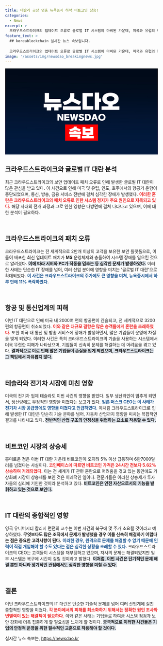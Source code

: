 ```yaml
---
title: 테슬라 공장 멈춤 뉴욕증시 하락 비트코인 상승!
categories:
  - News
excerpt: >
  크라우드스트라이크의 업데이트 오류로 글로벌 IT 시스템이 마비된 가운데, 미국과 유럽의 항공편이 대규모 결항을 겪었습니다. 비트코인은 이와 반대로 5% 급등하며 투자자들의 관심을 끌고 있습니다. IT 대란의 영향 속에서 과연 시장의 미래는?
feature_text: >
  ## koreablockchain 실시간 뉴스 속보입니다.

  크라우드스트라이크의 업데이트 오류로 글로벌 IT 시스템이 마비된 가운데, 미국과 유럽의 항공편이 대규모 결항을 겪었습니다. 비트코인은 이와 반대로 5% 급등하며 투자자들의 관심을 끌고 있습니다. IT 대란의 영향 속에서 과연 시장의 미래는?
image: '/assets/img/newsdao_breakingnews.jpg'
---
```


<p><img src="/assets/img/newsdao_breakingnews.jpg" alt="koreablockchain 속보" /></p>

<h2 data-ke-size="size26">크라우드스트라이크와 글로벌 IT 대란 분석</h2>

<p data-ke-size="size16">최근 크라우드스트라이크의 보안 업데이트 패치 오류로 인해 발생한 글로벌 IT 대란이 많은 관심을 받고 있다. 이 사건으로 인해 미국 및 유럽, 인도, 호주에서의 항공기 운항이 중단되었으며, 통신, 방송, 금융 서비스 전반에 걸쳐 심각한 장애가 발생했다. <b><span style="color: #ee2323;">이러한 혼란은 크라우드스트라이크의 패치 오류로 인한 시스템 정지가 주요 원인으로 지목되고 있다.</span></b> 해당 사태의 전개 과정과 그로 인한 영향은 다방면에 걸쳐 나타나고 있으며, 이에 대한 분석이 필요하다. </p>

<p data-ke-size="size16">&nbsp;</p>

<h2 data-ke-size="size26">크라우드스트라이크의 패치 오류</h2>

<p data-ke-size="size16">크라우드스트라이크는 전 세계적으로 2만개 이상의 고객을 보유한 보안 플랫폼으로, 이들이 배포한 최신 업데이트 패치가 <b>MS</b> 운영체제와 충돌하여 시스템 장애를 일으킨 것으로 알려졌다. <b><span style="background-color: #21538527;">이에 따라 서버와 PC가 작동을 멈추는 등 심각한 문제가 발생하였다.</span></b> 이러한 사태는 단순한 IT 장애를 넘어, 여러 산업 분야에 영향을 미치는 '글로벌 IT 대란'으로 확대되었다. <b><span style="color: #1a5490;">이 사건은 크라우드스트라이크의 주가에도 큰 영향을 미쳐, 뉴욕증시에서 하루 만에 11% 폭락하였다.</span></b></p>

<p data-ke-size="size16">&nbsp;</p>

<h2 data-ke-size="size26">항공 및 통신업계의 피해</h2>

<p data-ke-size="size16">이번 IT 대란으로 인해 미국 내 2000여 편의 항공편이 캔슬되고, 전 세계적으로 3200편의 항공편이 취소되었다. <b><span style="color: #ee2323;">이와 같은 대규모 결항은 많은 승객들에게 혼란을 초래하였다.</span></b> 또한 미국 내 통신 및 방송 서비스에 장애가 발생하면서, 많은 기업들이 운영에 차질을 빚게 되었다. 이러한 사건은 특히 크라우드스트라이크의 기술을 사용하는 시스템에서 더욱 뚜렷한 피해가 나타났으며, 기업들이 신속히 문제를 해결하는 데 어려움을 겪고 있다. <b><span style="background-color: #21538527;">결과적으로 이로 인해 많은 기업들이 손실을 입게 되었으며, 크라우드스트라이크는 그 책임에서 자유롭지 않다.</span></b></p>

<p data-ke-size="size16">&nbsp;</p>

<h2 data-ke-size="size26">테슬라와 전기차 시장에 미친 영향</h2>

<p data-ke-size="size16">미국의 전기차 업체 테슬라도 이번 사건의 영향을 받았다. 일부 생산라인이 멈추게 되면서, 생산량에도 부정적인 영향을 미쳤다는 보고가 있다. <b><span style="color: #1a5490;">일론 머스크 CEO는 이 사태가 전기차 시장 공급망에도 영향을 미쳤다고 언급하였다.</span></b> 이처럼 크라우드스트라이크로 인해 발생한 IT 대란은 단순히 기술 분야를 넘어, 자동차 산업까지 영향을 미치는 복합적인 결과를 나타내고 있다. <b><span style="background-color: #21538527;">전반적인 산업 구조의 안정성을 위협하는 요소로 작용할 수 있다.</span></b></p>

<p data-ke-size="size16">&nbsp;</p>

<h2 data-ke-size="size26">비트코인 시장의 상승세</h2>

<p data-ke-size="size16">흥미로운 점은 이번 IT 대란 가운데 비트코인이 오히려 5% 이상 급등하며 6만7000달러를 넘겼다는 사실이다. <b><span style="color: #ee2323;">코인베이스에 따르면 비트코인 가격은 24시간 전보다 5.62% 상승하여 거래되었다.</span></b> 이는 전 세계가 IT 관련 혼란으로 어려움을 겪고 있는 동안에도 가상화폐 시장이 상승세를 보인 것은 이례적인 일이다. 전문가들은 이러한 상승세가 투자자들의 심리에 기인한 것이라 분석하고 있다. <b><span style="background-color: #21538527;">비트코인은 안전 자산으로서의 기능을 발휘하고 있는 것으로 보인다.</span></b></p>

<p data-ke-size="size16">&nbsp;</p>

<h2 data-ke-size="size26">IT 대란의 종합적인 영향</h2>

<p data-ke-size="size16">영국 유니버시티 칼리지 런던의 교수는 이번 사건의 복구에 몇 주가 소요될 것이라고 예상하였다. <b>무엇보다도 많은 조직에서 문제가 발생했을 경우 이를 신속히 해결하기 어렵다는 점은 중요한 고려사항이 된다.</b> <b><span style="color: #1a5490;">이러한 경우, 원격으로 문제를 해결할 수 없기 때문에 인력이 직접 개입해야 할 수도 있다는 점은 심각한 상황을 초래할 수 있다.</span></b> 크라우드스트라이크의 CEO는 고객들이 시스템을 재부팅하고 있으며, 자사의 문제는 해결되었지만 일부 시스템은 복구에 시간이 걸릴 것이라고 밝혔다. <b><span style="background-color: #21538527;">이처럼, 이번 사건은 단기적인 문제 해결 뿐만 아니라 장기적인 관점에서도 심각한 영항을 미칠 수 있다.</span></b></p>

<p data-ke-size="size16">&nbsp;</p>

<h2 data-ke-size="size26">결론</h2>

<p data-ke-size="size16">이번 크라우드스트라이크의 IT 대란은 단순한 기술적 문제를 넘어 여러 산업계에 걸친 종합적인 영향을 미쳤다. <b><span style="color: #ee2323;">각 분야에서의 피해를 최소화하기 위해서는 정확한 원인 조사와 변별력이 있는 해결책이 필요하다.</span></b> 이와 같은 사태는 기업들로 하여금 시스템 점검과 보안 강화에 더욱 집중하게 할 필요성을 느끼게 할 것이다. <b><span style="background-color: #21538527;">궁극적으로 이러한 사건들은 기업의 안정적 운영을 위한 필수적인 교훈으로 작용해야 할 것이다.</span></b></p>
실시간 뉴스 속보는, <a href="https://newsdao.kr" rel="dofollow">https://newsdao.kr</a>


